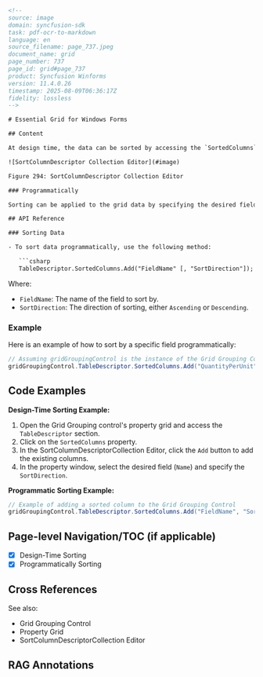 ```html
<!--
source: image
domain: syncfusion-sdk
task: pdf-ocr-to-markdown
language: en
source_filename: page_737.jpeg
document_name: grid
page_number: 737
page_id: grid#page_737
product: Syncfusion Winforms
version: 11.4.0.26
timestamp: 2025-08-09T06:36:17Z
fidelity: lossless
-->

# Essential Grid for Windows Forms

## Content

At design time, the data can be sorted by accessing the `SortedColumns` property under the TableDescriptor section in the property grid of the Grid Grouping control. This will open the SortColumnDescriptorCollection Editor. In that Editor, clicking the Add button will add the existing columns into the collection. The `Name` and `SortDirection` in the property window of the editor will let you specify your desired field name to sort and the sort order. The image given below illustrates this process.

![SortColumnDescriptor Collection Editor](#image)

Figure 294: SortColumnDescriptor Collection Editor

### Programmatically

Sorting can be applied to the grid data by specifying the desired field name to the `TableDescriptor.SortedColumns.Add()` method.

## API Reference

### Sorting Data

- To sort data programmatically, use the following method:

   ```csharp
   TableDescriptor.SortedColumns.Add("FieldName" [, "SortDirection"]);
   ```

   Where:
   - `FieldName`: The name of the field to sort by.
   - `SortDirection`: The direction of sorting, either `Ascending` or `Descending`.

### Example

Here is an example of how to sort by a specific field programmatically:

```csharp
// Assuming gridGroupingControl is the instance of the Grid Grouping Control
gridGroupingControl.TableDescriptor.SortedColumns.Add("QuantityPerUnit", "Descending");
```

## Code Examples

**Design-Time Sorting Example:**

1. Open the Grid Grouping control's property grid and access the `TableDescriptor` section.
2. Click on the `SortedColumns` property.
3. In the SortColumnDescriptorCollection Editor, click the `Add` button to add the existing columns.
4. In the property window, select the desired field (`Name`) and specify the `SortDirection`.

**Programmatic Sorting Example:**

```csharp
// Example of adding a sorted column to the Grid Grouping Control
gridGroupingControl.TableDescriptor.SortedColumns.Add("FieldName", "SortDirection");
```

## Page-level Navigation/TOC (if applicable)

- [x] Design-Time Sorting
- [x] Programmatically Sorting

## Cross References

See also:
- Grid Grouping Control
- Property Grid
- SortColumnDescriptorCollection Editor

## RAG Annotations

<!-- tags: grid, windows forms, sorting, designer, programmatically, syncfusion windows forms, tabledescriptor, sortedcolumns, sortcolumndescriptorcollection editor, design time, run time keywords: grid, tabledescriptor, sortedcolumns, sortcolumn, add(), sortdirection, descending, ascending, designer, programmatic sorting -->
```